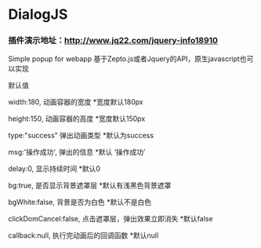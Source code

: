 # DialogJS  

### 插件演示地址：http://www.jq22.com/jquery-info18910

Simple popup for webapp
基于Zepto.js或者Jquery的API，原生javascript也可以实现

默认值
 
width:180, 动画容器的宽度 *宽度默认180px

height:150,  动画容器的高度 *宽度默认150px 

type:"success" 弹出动画类型 *默认为success

msg:'操作成功', 弹出的信息  *默认 ‘操作成功’

delay:0, 显示持续时间 *默认0

bg:true, 是否显示背景遮罩层 *默认有浅黑色背景遮罩

bgWhite:false, 背景是否为白色 *默认不是白色

clickDomCancel:false, 点击遮罩层，弹出效果立即消失 *默认false

callback:null, 执行完动画后的回调函数 *默认null



